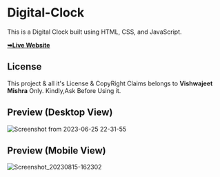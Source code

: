 # Digital-Clock

This is a Digital Clock built using HTML, CSS, and JavaScript.


 <a href="https://vishwajeetmishra4.github.io/Digital-Clock/"><strong>➥Live Website </strong></a>

## License

This project & all it's License & CopyRight Claims belongs to **Vishwajeet Mishra** Only. Kindly,Ask Before Using it. 

## Preview (Desktop View)
![Screenshot from 2023-06-25 22-31-55](https://github.com/vishwajeetmishra4/Digital-Clock/assets/135427511/f616483c-08ee-4643-b2c5-12f96de47146)


## Preview (Mobile View)
![Screenshot_20230815-162302](https://github.com/vishwajeetmishra4/Digital-Clock/assets/135427511/03545c3f-c8e4-4e70-a865-82ed346ba469)
